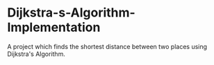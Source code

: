 # Dijkstra-s-Algorithm-Implementation
A project which finds the shortest distance between two places using Dijkstra's Algorithm.
